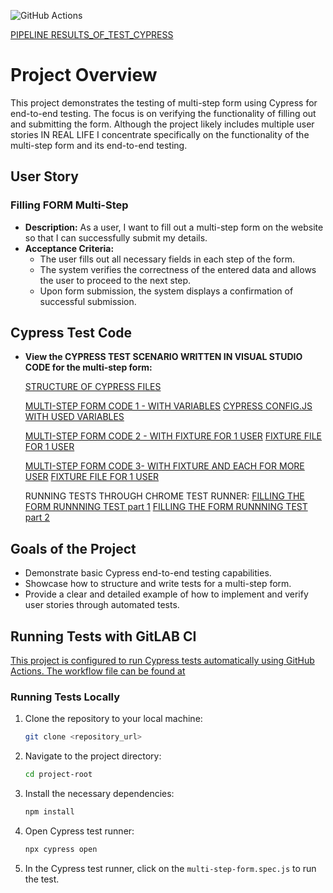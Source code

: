 ![GitHub Actions](https://github.com/Peter-QA-testing-Journey/PROJECT--PRACTICE_SKILL_IN-CYPRESS/workflows/Cypress%20Tests/badge.svg)

[PIPELINE RESULTS_OF_TEST_CYPRESS](https://github.com/Peter-QA-testing-Journey/PROJECT--PRACTICE_SKILL_IN-CYPRESS/blob/main/PIPELINE_RESULTS_OF_TEST_CYPRESS.pdf)

# Project Overview

This project demonstrates the testing of multi-step form using Cypress for end-to-end testing. 
The focus is on verifying the functionality of filling out and submitting the form. Although the project likely includes multiple user stories IN REAL LIFE 
I concentrate specifically on the functionality of the multi-step form and its end-to-end testing.

## User Story

### Filling FORM Multi-Step 
- **Description:** As a user, I want to fill out a multi-step form on the website so that I can successfully submit my details.
- **Acceptance Criteria:**
  - The user fills out all necessary fields in each step of the form.
  - The system verifies the correctness of the entered data and allows the user to proceed to the next step.
  - Upon form submission, the system displays a confirmation of successful submission.


## Cypress Test Code

- **View the CYPRESS TEST SCENARIO WRITTEN IN VISUAL STUDIO CODE for the multi-step form:**

  [STRUCTURE OF CYPRESS FILES](https://github.com/Peter-QA-testing-Journey/PROJECT--PRACTICE_SKILL_IN-CYPRESS/blob/main/WHOLE%20STRUCTURE.png)

  [MULTI-STEP FORM CODE 1 - WITH VARIABLES](https://github.com/Peter-QA-testing-Journey/PROJECT--PRACTICE_SKILL_IN-CYPRESS/blob/main/cypress/e2e/Fill_Form_1_with_variables_from_cypress.config.json_.cy.js)
   [CYPRESS CONFIG.JS WITH USED VARIABLES](https://github.com/Peter-QA-testing-Journey/PROJECT--PRACTICE_SKILL_IN-CYPRESS/blob/main/cypress.config.js)
  
  [MULTI-STEP FORM CODE 2 - WITH FIXTURE FOR 1 USER](https://github.com/Peter-QA-testing-Journey/PROJECT--PRACTICE_SKILL_IN-CYPRESS/blob/main/cypress/e2e/Fill_Form_2_with_fixture_file.cy.js)
  [FIXTURE FILE FOR 1 USER](https://github.com/Peter-QA-testing-Journey/PROJECT--PRACTICE_SKILL_IN-CYPRESS/blob/main/cypress/fixtures/Fill_Form_DATA_1_USER.json)
  
  [MULTI-STEP FORM CODE 3- WITH FIXTURE AND EACH FOR MORE USER](https://github.com/Peter-QA-testing-Journey/PROJECT--PRACTICE_SKILL_IN-CYPRESS/blob/main/cypress/e2e/Fill_Form_3_with_fixture_file_and_each.cy.js)
  [FIXTURE FILE FOR 1 USER](https://github.com/Peter-QA-testing-Journey/PROJECT--PRACTICE_SKILL_IN-CYPRESS/blob/main/cypress/fixtures/Fill_Form_DATA_MORE_USERS.json)

  RUNNING TESTS THROUGH CHROME TEST RUNNER:
  [FILLING THE FORM RUNNNING TEST part 1](https://github.com/Peter-QA-testing-Journey/PROJECT--PRACTICE_SKILL_IN-CYPRESS/blob/main/cypress%20test%20runner%20through%20chrome337.png)
  [FILLING THE FORM RUNNNING TEST part 2](https://github.com/Peter-QA-testing-Journey/PROJECT--PRACTICE_SKILL_IN-CYPRESS/blob/main/cypress%20test%20runner%20through%20chrome337.png)
## Goals of the Project

- Demonstrate basic Cypress end-to-end testing capabilities.
- Showcase how to structure and write tests for a multi-step form.
- Provide a clear and detailed example of how to implement and verify user stories through automated tests.

## Running Tests with GitLAB CI

[This project is configured to run Cypress tests automatically using GitHub Actions. The workflow file can be found at](https://github.com/Peter-QA-testing-Journey/PROJECT--PRACTICE_SKILL_IN-CYPRESS/blob/main/.gitlab-ci.yml)

### Running Tests Locally

1. Clone the repository to your local machine:

    ```bash
    git clone <repository_url>
    ```

2. Navigate to the project directory:

    ```bash
    cd project-root
    ```

3. Install the necessary dependencies:

    ```bash
    npm install
    ```

4. Open Cypress test runner:

    ```bash
    npx cypress open
    ```

5. In the Cypress test runner, click on the `multi-step-form.spec.js` to run the test.
